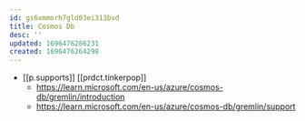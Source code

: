 ```yaml
---
id: gs6xmmorh7gld03ei313bvd
title: Cosmos Db
desc: ''
updated: 1696476286231
created: 1696476264298
---
```


- [[p.supports]] [[prdct.tinkerpop]]
  - https://learn.microsoft.com/en-us/azure/cosmos-db/gremlin/introduction
  - https://learn.microsoft.com/en-us/azure/cosmos-db/gremlin/support